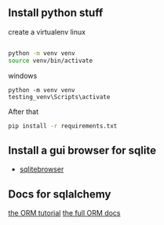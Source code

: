 ## Install python stuff

create a virtualenv
linux 
```bash

python -m venv venv
source venv/bin/activate

```

windows

```
python -m venv venv
testing_venv\Scripts\activate
```

After that
```bash
pip install -r requirements.txt
```


## Install a gui browser for sqlite

* [sqlitebrowser](https://sqlitebrowser.org/dl/)

## Docs for sqlalchemy

[the ORM tutorial](https://docs.sqlalchemy.org/en/13/orm/tutorial.html)
[the full ORM docs](https://docs.sqlalchemy.org/en/13/orm/)

